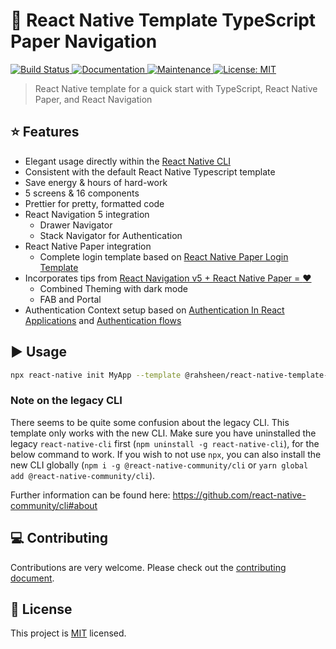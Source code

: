 # :muscle: React Native Template TypeScript Paper Navigation

<p>
  <a href="https://travis-ci.org/@rahsheen/react-native-template-ts-paper-navigation">
    <img alt="Build Status" src="https://img.shields.io/travis/@rahsheen/react-native-template-ts-paper-navigation.svg" target="_blank" />
  </a>
  <a href="https://github.com/@rahsheen/react-native-template-ts-paper-navigation#readme">
    <img alt="Documentation" src="https://img.shields.io/badge/documentation-yes-brightgreen.svg" target="_blank" />
  </a>
  <a href="https://github.com/@rahsheen/react-native-template-ts-paper-navigation/graphs/commit-activity">
    <img alt="Maintenance" src="https://img.shields.io/badge/Maintained%3F-yes-green.svg" target="_blank" />
  </a>
  <a href="https://github.com/@rahsheen/react-native-template-ts-paper-navigation/blob/master/LICENSE">
    <img alt="License: MIT" src="https://img.shields.io/badge/License-MIT-yellow.svg" target="_blank" />
  </a>
</p>

> React Native template for a quick start with TypeScript, React Native Paper, and React Navigation


## :star: Features

- Elegant usage directly within the [React Native CLI](https://github.com/react-native-community/cli)
- Consistent with the default React Native Typescript template
- Save energy & hours of hard-work
- 5 screens & 16 components
- Prettier for pretty, formatted code
- React Navigation 5 integration
  - Drawer Navigator
  - Stack Navigator for Authentication
- React Native Paper integration
  - Complete login template based on [React Native Paper Login Template
](https://github.com/callstack/react-native-paper-login-template)
- Incorporates tips from [React Navigation v5 + React Native Paper = :heart:](https://reactnavigation.org/blog/2020/01/29/using-react-navigation-5-with-react-native-paper)
  - Combined Theming with dark mode
  - FAB and Portal
- Authentication Context setup based on [Authentication In React Applications](https://kentcdodds.com/blog/authentication-in-react-applications) and [Authentication flows](https://reactnavigation.org/docs/auth-flow)

## :arrow_forward: Usage

```sh
npx react-native init MyApp --template @rahsheen/react-native-template-ts-paper-navigation
```

### Note on the legacy CLI
There seems to be quite some confusion about the legacy CLI. This template only works with the new CLI. Make sure you have uninstalled the legacy `react-native-cli` first (`npm uninstall -g react-native-cli`), for the below command to work. If you wish to not use `npx`, you can also install the new CLI globally (`npm i -g @react-native-community/cli` or `yarn global add @react-native-community/cli`).

Further information can be found here: https://github.com/react-native-community/cli#about

## :computer: Contributing

Contributions are very welcome. Please check out the [contributing document](CONTRIBUTING.md).

## :bookmark: License

This project is [MIT](LICENSE) licensed.
